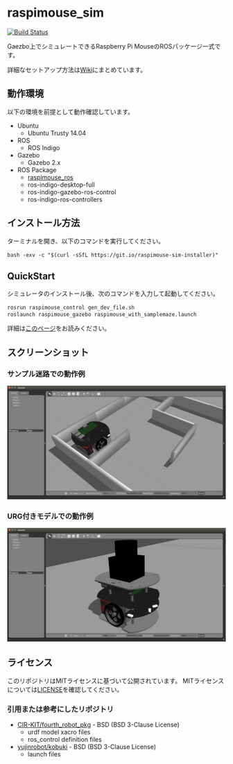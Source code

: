 # raspimouse_sim 

[![Build Status](https://travis-ci.org/rt-net/raspimouse_sim.svg?branch=indigo-devel)](https://travis-ci.org/rt-net/raspimouse_sim)

Gaezbo上でシミュレートできるRaspberry Pi MouseのROSパッケージ一式です。

詳細なセットアップ方法は[Wiki](https://github.com/rt-net/raspimouse_sim/wiki)にまとめています。

## 動作環境

以下の環境を前提として動作確認しています。

* Ubuntu
  * Ubuntu Trusty 14.04
* ROS
  * ROS Indigo
* Gazebo
  * Gazebo 2.x
* ROS Package
  * [raspimouse_ros](https://github.com/ryuichiueda/raspimouse_ros)
  * ros-indigo-desktop-full
  * ros-indigo-gazebo-ros-control
  * ros-indigo-ros-controllers

## インストール方法

ターミナルを開き、以下のコマンドを実行してください。

```
bash -exv -c "$(curl -sSfL https://git.io/raspimouse-sim-installer)"
```

## QuickStart

シミュレータのインストール後、次のコマンドを入力して起動してください。

```
rosrun raspimouse_control gen_dev_file.sh
roslaunch raspimouse_gazebo raspimouse_with_samplemaze.launch
```

詳細は[このページ](https://github.com/rt-net/raspimouse_sim/wiki/quickstart)をお読みください。

## スクリーンショット

### サンプル迷路での動作例

![](./docs/images/raspimouse_samplemaze.png)

### URG付きモデルでの動作例

![](./docs/images/raspimouse_urg.png)

## ライセンス

このリポジトリはMITライセンスに基づいて公開されています。
MITライセンスについては[LICENSE]( ./LICENSE )を確認してください。

### 引用または参考にしたリポジトリ

* [CIR-KIT/fourth_robot_pkg]( https://github.com/CIR-KIT/fourth_robot_pkg ) - BSD (BSD 3-Clause License)
  * urdf model xacro files
  * ros_control definition files
* [yujinrobot/kobuki]( https://github.com/yujinrobot/kobuki ) - BSD (BSD 3-Clause License)
  * launch files

